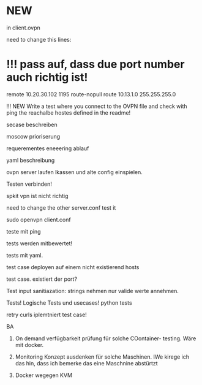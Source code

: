 # NEW

in client.ovpn 

need to change this lines:
# !!! pass auf, dass due port number auch richtig ist!
remote 10.20.30.102 1195
route-nopull
route 10.13.1.0 255.255.255.0

!!! NEW
Write a test where you connect to the OVPN file and check with ping the reachalbe hostes defined in the readme!

secase beschreiben 

moscow prioriserung


requerementes eneeering 
ablauf

yaml beschreibung

ovpn server laufen lkassen und alte config einspielen.

Testen verbinden!

spkit vpn ist nicht richtig 

need to change the other server.conf
test it

sudo openvpn client.conf

teste mit ping 

tests werden mitbewertet!

tests mit yaml.

test case deployen auf einem nicht existierend hosts

test case. existiert der port?

Test input sanitiazation: strings nehmen nur valide werte annehmen.

Tests! Logische Tests und usecases! 
python tests

retry curls iplemtniert test case!


BA

1. On demand verfügbarkeit prüfung für solche COontainer- testing. Wäre mit docker.

2. Monitoring Konzept ausdenken für solche Maschinen. IWe kirege ich das hin, dass ich bemerke das eine Maschnine abstürtzt

3. Docker wegegen KVM 
